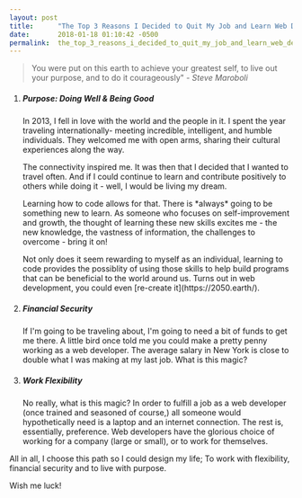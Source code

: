 ```yaml
---
layout: post
title:      "The Top 3 Reasons I Decided to Quit My Job and Learn Web Development"
date:       2018-01-18 01:10:42 -0500
permalink:  the_top_3_reasons_i_decided_to_quit_my_job_and_learn_web_development
---
```



> You were put on this earth to achieve your greatest self, to live out your purpose, and to do it courageously" - *Steve Maroboli*


<ol>

<li><h5>Purpose: Doing Well & Being Good </h5></li>
<p>
In 2013, I fell in love with the world and the people in it.  I spent the year traveling internationally- meeting  incredible, intelligent, and humble individuals. They welcomed me with open arms, sharing their cultural experiences along the way. </p>

<p>The connectivity inspired me. It was then that I decided that I wanted to travel often. And if I could continue to learn and contribute positively to others while doing it - well, I would be living my dream. </p>

<p>Learning how to code allows for that.  There is *always* going to be something new to learn. As someone who focuses on self-improvement and growth, the thought of learning these new skills excites me - the new knowledge, the vastness of information, the challenges to overcome - bring it on!

<p>Not only does it seem rewarding to myself as an individual, learning to code provides the possiblity of using those skills to help build programs that can be beneficial to the world around us. Turns out in web development, you could even [re-create it](https://2050.earth/). </p>


<li><h5>Financial Security</h5></li>
<p>If I'm going to be traveling about, I'm going to need a bit of funds to get me there. A little bird once told me you could make a pretty penny working as a web developer. The average salary in New York is close to double what I was making at my last job. What is this magic?
</p>


<li><h5>Work Flexibility</h5></li>
<p>No really, what is this magic? In order to fulfill a job as a web developer (once trained and seasoned of course,) all someone would hypothetically need is a laptop and an internet connection. The rest is, essentially, preference. Web developers have the glorious choice of working for a company (large or small), or to work for themselves. </p>

</ol>

<p>All in all, I choose this path so I could design my life; To work with flexibility, financial security and to live with purpose.
</p> 


<p> Wish me luck!</p>






